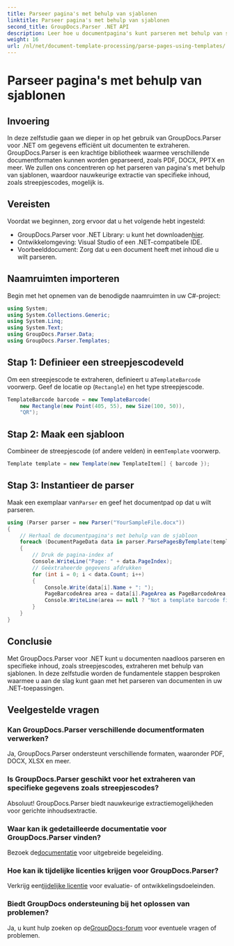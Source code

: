 ```yaml
---
title: Parseer pagina's met behulp van sjablonen
linktitle: Parseer pagina's met behulp van sjablonen
second_title: GroupDocs.Parser .NET API
description: Leer hoe u documentpagina's kunt parseren met behulp van sjablonen in .NET met GroupDocs.Parser. Extraheer specifieke inhoud efficiënt voor uw toepassingen.
weight: 16
url: /nl/net/document-template-processing/parse-pages-using-templates/
---
```


# Parseer pagina's met behulp van sjablonen

## Invoering
In deze zelfstudie gaan we dieper in op het gebruik van GroupDocs.Parser voor .NET om gegevens efficiënt uit documenten te extraheren. GroupDocs.Parser is een krachtige bibliotheek waarmee verschillende documentformaten kunnen worden geparseerd, zoals PDF, DOCX, PPTX en meer. We zullen ons concentreren op het parseren van pagina's met behulp van sjablonen, waardoor nauwkeurige extractie van specifieke inhoud, zoals streepjescodes, mogelijk is.
## Vereisten
Voordat we beginnen, zorg ervoor dat u het volgende hebt ingesteld:
-  GroupDocs.Parser voor .NET Library: u kunt het downloaden[hier](https://releases.groupdocs.com/parser/net/).
- Ontwikkelomgeving: Visual Studio of een .NET-compatibele IDE.
- Voorbeelddocument: Zorg dat u een document heeft met inhoud die u wilt parseren.

## Naamruimten importeren
Begin met het opnemen van de benodigde naamruimten in uw C#-project:
```csharp
using System;
using System.Collections.Generic;
using System.Linq;
using System.Text;
using GroupDocs.Parser.Data;
using GroupDocs.Parser.Templates;
```
## Stap 1: Definieer een streepjescodeveld
 Om een streepjescode te extraheren, definieert u a`TemplateBarcode` voorwerp. Geef de locatie op (`Rectangle`) en het type streepjescode.
```csharp
TemplateBarcode barcode = new TemplateBarcode(
    new Rectangle(new Point(405, 55), new Size(100, 50)),
    "QR");
```
## Stap 2: Maak een sjabloon
 Combineer de streepjescode (of andere velden) in een`Template` voorwerp.
```csharp
Template template = new Template(new TemplateItem[] { barcode });
```
## Stap 3: Instantieer de parser
 Maak een exemplaar van`Parser` en geef het documentpad op dat u wilt parseren.
```csharp
using (Parser parser = new Parser("YourSampleFile.docx"))
{
    // Herhaal de documentpagina's met behulp van de sjabloon
    foreach (DocumentPageData data in parser.ParsePagesByTemplate(template))
    {
        // Druk de pagina-index af
        Console.WriteLine("Page: " + data.PageIndex);
        // Geëxtraheerde gegevens afdrukken
        for (int i = 0; i < data.Count; i++)
        {
            Console.Write(data[i].Name + ": ");
            PageBarcodeArea area = data[i].PageArea as PageBarcodeArea;
            Console.WriteLine(area == null ? "Not a template barcode field" : area.Value);
        }
    }
}
```

## Conclusie
Met GroupDocs.Parser voor .NET kunt u documenten naadloos parseren en specifieke inhoud, zoals streepjescodes, extraheren met behulp van sjablonen. In deze zelfstudie worden de fundamentele stappen besproken waarmee u aan de slag kunt gaan met het parseren van documenten in uw .NET-toepassingen.

## Veelgestelde vragen
### Kan GroupDocs.Parser verschillende documentformaten verwerken?
Ja, GroupDocs.Parser ondersteunt verschillende formaten, waaronder PDF, DOCX, XLSX en meer.
### Is GroupDocs.Parser geschikt voor het extraheren van specifieke gegevens zoals streepjescodes?
Absoluut! GroupDocs.Parser biedt nauwkeurige extractiemogelijkheden voor gerichte inhoudsextractie.
### Waar kan ik gedetailleerde documentatie voor GroupDocs.Parser vinden?
 Bezoek de[documentatie](https://tutorials.groupdocs.com/parser/net/) voor uitgebreide begeleiding.
### Hoe kan ik tijdelijke licenties krijgen voor GroupDocs.Parser?
 Verkrijg een[tijdelijke licentie](https://purchase.groupdocs.com/temporary-license/) voor evaluatie- of ontwikkelingsdoeleinden.
### Biedt GroupDocs ondersteuning bij het oplossen van problemen?
 Ja, u kunt hulp zoeken op de[GroupDocs-forum](https://forum.groupdocs.com/c/parser/17) voor eventuele vragen of problemen.